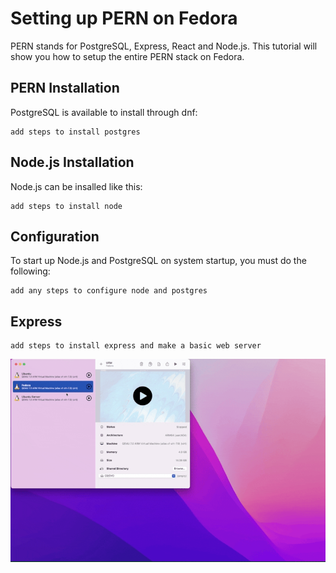 # Setting up PERN on Fedora

PERN stands for PostgreSQL, Express, React and Node.js. This tutorial will show you how to setup the entire PERN stack on Fedora.

## PERN Installation

PostgreSQL is available to install through dnf:

```
add steps to install postgres
```

## Node.js Installation

Node.js can be insalled like this:

```
add steps to install node
```

## Configuration

To start up Node.js and PostgreSQL on system startup, you must do the following:

```
add any steps to configure node and postgres
```

## Express

```
add steps to install express and make a basic web server
```

![example](example.gif)
